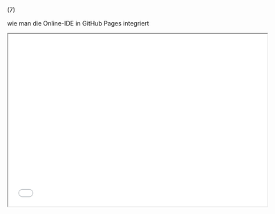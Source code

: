 (7)

wie man die Online-IDE in GitHub Pages integriert

<iframe src="Template.html" style="width:600px; height:400px"></iframe>
